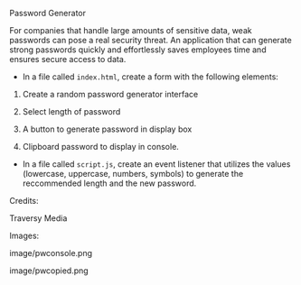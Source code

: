Password Generator

For companies that handle large amounts of sensitive data, weak passwords can pose a real security threat. An application that can generate strong passwords quickly and effortlessly saves employees time and ensures secure access to data.

* In a file called `index.html`, create a form with the following elements:

1. Create a random password generator interface

2. Select length of password

3. A button to generate password in display box

4. Clipboard password to display in console.

* In a file called `script.js`, create an event listener that utilizes the values (lowercase, uppercase, numbers, symbols) to generate the reccommended length and the new password.



Credits:

Traversy Media


Images:

image/pwconsole.png

image/pwcopied.png
